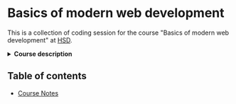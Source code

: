# Basics of modern web development

This is a collection of coding session for the course "Basics of modern web development" at [HSD](https://www.hs-duesseldorf.de).

<details>
  <summary><strong>Course description</strong></summary>
  <br>
  <p><strong>Disruption</strong> is the defining mantra of a new generation of companies. Their products and services unite the digital and physical worlds. The transformation has only just begun.
  <br><br> 
  The Internet as a communication medium with the browser as a platform is the key technology that makes this transformation possible. 
  <br><br> 
  The course <em>Basics of modern web development</em> provides the basic knowledge to develop user interfaces for the web and to apply creative concepts. Together we will develop a so-called <em>landing page</em> and deal with concepts of programming and efficient UI development for modern web browsers. 
  <br><br> 
  The ability to work interdisciplinary as part of cross-functional product teams is the decisive competence in agile organizations. You get to know the methods of software developers and learn to view design requirements in the context of programmatic implementation.</p>
</details>

## Table of contents
- [Course Notes](/course-notes)
